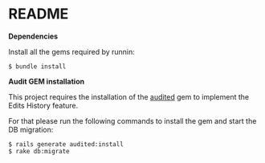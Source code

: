 # README

**Dependencies**

Install all the gems required by runnin:

```
$ bundle install
```

**Audit GEM installation**

This project requires the installation of the [audited](https://github.com/collectiveidea/audited) gem to implement the Edits History feature.

For that please run the following commands to install the gem and start the DB migration:

```
$ rails generate audited:install
$ rake db:migrate
```
